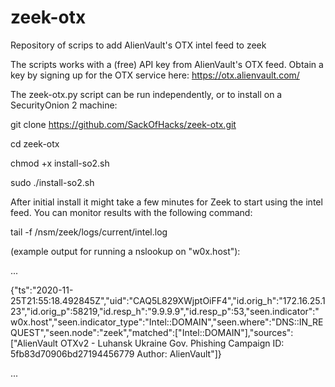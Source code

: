 # zeek-otx
Repository of scrips to add AlienVault's OTX intel feed to zeek

The scripts works with a (free) API key from AlienVault's OTX feed. Obtain a key by signing up for the OTX service here:
https://otx.alienvault.com/


The zeek-otx.py script can be run independently, or to install on a SecurityOnion 2 machine: 

  git clone https://github.com/SackOfHacks/zeek-otx.git

  cd zeek-otx

  chmod +x install-so2.sh

  sudo ./install-so2.sh


After initial install it might take a few minutes for Zeek to start using the intel feed. You can monitor results with the following command:

  tail -f /nsm/zeek/logs/current/intel.log

(example output for running a nslookup on "w0x.host"):

...

{"ts":"2020-11-25T21:55:18.492845Z","uid":"CAQ5L829XWjptOiFF4","id.orig_h":"172.16.25.123","id.orig_p":58219,"id.resp_h":"9.9.9.9","id.resp_p":53,"seen.indicator":"w0x.host","seen.indicator_type":"Intel::DOMAIN","seen.where":"DNS::IN_REQUEST","seen.node":"zeek","matched":["Intel::DOMAIN"],"sources":["AlienVault OTXv2 - Luhansk Ukraine Gov. Phishing Campaign ID: 5fb83d70906bd27194456779 Author: AlienVault"]}

...

